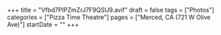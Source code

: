 +++
title = "Vfbd7PIPZmZrJ7F9QSU9.avif"
draft = false
tags = ["Photos"]
categories = ["Pizza Time Theatre"]
pages = ["Merced, CA (721 W Olive Ave)"]
startDate = ""
+++
